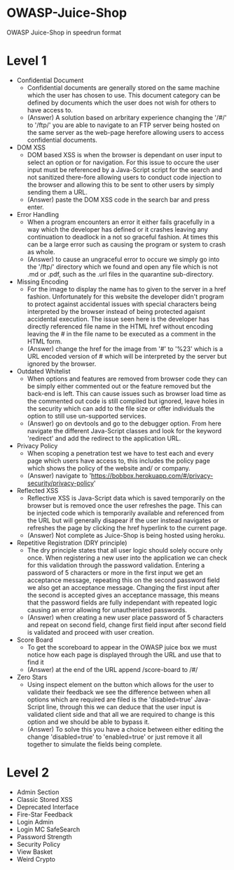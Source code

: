 # OWASP-Juice-Shop
OWASP Juice-Shop in speedrun format

# Level 1
- Confidential Document
    - Confidential documents are generally stored on the same machine which the user has chosen to use. This document category can be defined by documents which the user does not wish for others to have access to.
    - (Answer) A solution based on arbritary experience changing the '/#/' to '/ftp/' you are able to navigate to an FTP server being hosted on the same server as the web-page herefore allowing users to access confidential documents.
- DOM XSS
    - DOM based XSS is when the browser is dependant on user input to select an option or for navigation. For this issue to occure the user input must be referenced by a Java-Script script for the search and not sanitized there-fore allowing users to conduct code injection to the browser and allowing this to be sent to other users by simply sending them a URL.
    - (Answer) paste the DOM XSS code in the search bar and press enter.
- Error Handling
    - When a program encounters an error it either fails gracefully in a way which the developer has defined or it crashes leaving any continuation to deadlock in a not so graceful fashion. At times this can be a large error such as causing the program or system to crash as whole.
    - (Answer) to cause an ungraceful error to occure we simply go into the '/ftp/' directory which we found and open any file which is not .md or .pdf, such as the .url files in the quarantine sub-directory.
- Missing Encoding
    - For the image to display the name has to given to the server in a href fashion. Unfortunately for this website the developer didn't program to protect against accidental issues with special characters being interpreted by the browser instead of being protected agaisnt accidental execution. The issue seen here is the developer has directly referenced file name in the HTML href without encoding leaving the # in the file name to be executed as a comment in the HTML form.
    - (Answer) change the href for the image from '#' to '%23' which is a URL encoded version of # which will be interpreted by the server but ignored by the browser.
- Outdated Whitelist
    - When options and features are removed from browser code they can be simply either commented out or the feature removed but the back-end is left. This can cause issues such as browser load time as the commented out code is still compiled but ignored, leave holes in the security which can add to the file size or offer individuals the option to still use un-supported services.
    - (Answer) go on devtools and go to the debugger option. From here navigate the different Java-Script classes and look for the keyword 'redirect' and add the redirect to the application URL.
- Privacy Policy
    - When scoping a penetration test we have to test each and every page which users have access to, this includes the policy page which shows the policy of the website and/ or company.
    - (Answer) navigate to 'https://bobbox.herokuapp.com/#/privacy-security/privacy-policy'
- Reflected XSS
    - Reflective XSS is Java-Script data which is saved temporarily on the browser but is removed once the user refreshes the page. This can be injected code which is temporarily available and referenced from the URL but will generally disapear if the user instead navigates or refreshes the page by clicking the href hyperlink to the current page.
    - (Answer) Not complete as Juice-Shop is being hosted using heroku.
- Repetitive Registration (DRY principle)
    - The dry principle states that all user logic should solely occure only once. When registering a new user into the application we can check for this validation through the password validation. Entering a password of 5 characters or more in the first input we get an acceptance message, repeating this on the second password field we also get an acceptance message. Changing the first input after the second is accepted gives an acceptance massage, this means that the password fields are fully independant with repeated logic causing an error allowing for unautheristed passwords.
    - (Answer) when creating a new user place password of 5 characters and repeat on second field, change first field input after second field is validated and proceed with user creation.
- Score Board
    - To get the scoreboard to appear in the OWASP juice box we must notice how each page is displayed through the URL and use that to find it
    - (Answer) at the end of the URL append /score-board to /#/
- Zero Stars
    - Using inspect element on the button which allows for the user to validate their feedback we see the difference between when all options which are required are filed is the 'disabled=true' Java-Script line, through this we can deduce that the user input is validated client side and that all we are required to change is this option and we should be able to bypass it.
    - (Answer) To solve this you have a choice between either editing the change 'disabled=true' to 'enabled=true' or just remove it all together to simulate the fields being complete.


# Level 2
- Admin Section
- Classic Stored XSS
- Deprecated Interface
- Fire-Star Feedback
- Login Admin
- Login MC SafeSearch
- Password Strength
- Security Policy
- View Basket
- Weird Crypto
